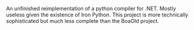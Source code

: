 An unfinished reimplementation of a python compiler for .NET. Mostly useless given the existence of Iron Python. This project is more technically sophisticated but much less complete than the BoaOld project.